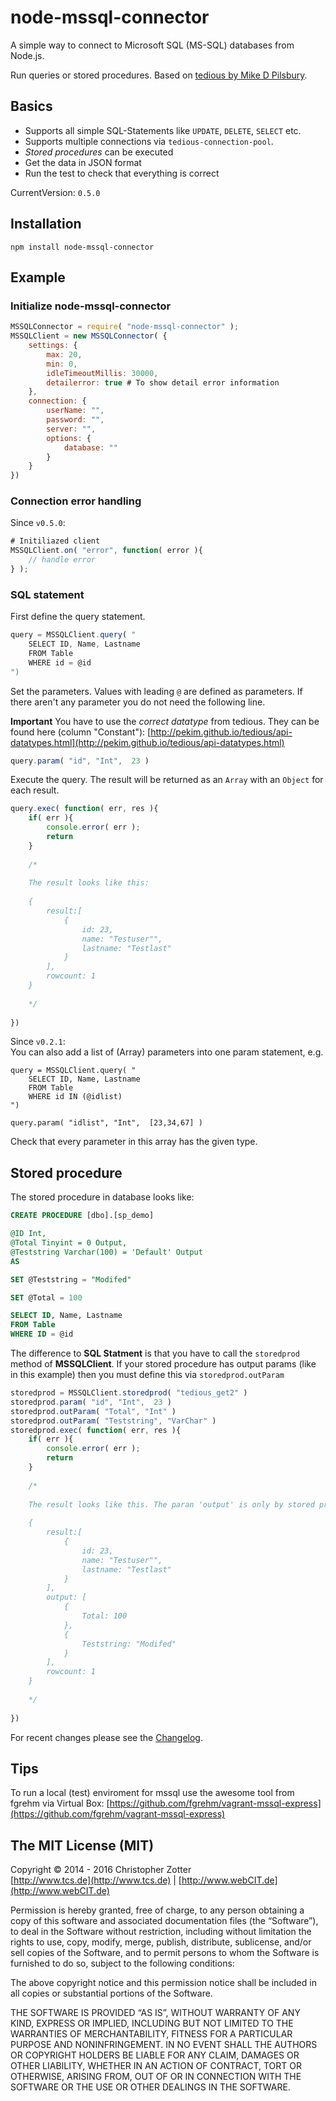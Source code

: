 # node-mssql-connector

A simple way to connect to Microsoft SQL (MS-SQL) databases from Node.js.

Run queries or stored procedures. Based on [tedious by Mike D Pilsbury](http://pekim.github.io/tedious/index.html). 

## Basics
- Supports all simple SQL-Statements like `UPDATE`, `DELETE`, `SELECT` etc.
- Supports multiple connections via `tedious-connection-pool`.
- *Stored procedures* can be executed
- Get the data in JSON format
- Run the test to check that everything is correct

CurrentVersion: `0.5.0`

## Installation

`npm install node-mssql-connector`


## Example

### Initialize node-mssql-connector

```js
MSSQLConnector = require( "node-mssql-connector" );
MSSQLClient = new MSSQLConnector( {
	settings: {
		max: 20,
		min: 0,
		idleTimeoutMillis: 30000,
		detailerror: true # To show detail error information
	},
	connection: {
		userName: "",
		password: "",
		server: "",
		options: {
			database: ""
		}
	}
})
```

### Connection error handling
Since `v0.5.0`:

```js
# Initiliazed client
MSSQLClient.on( "error", function( error ){
	// handle error
} );
```

### SQL statement  

First define the query statement.

```js
query = MSSQLClient.query( "
	SELECT ID, Name, Lastname
	FROM Table
	WHERE id = @id
")
```

Set the parameters. Values with leading `@` are defined as parameters.
If there aren't any parameter you do not need the following line.  
 
**Important** You have to use the *correct datatype* from tedious. They can be found here (column "Constant"): [http://pekim.github.io/tedious/api-datatypes.html](http://pekim.github.io/tedious/api-datatypes.html)

```js
query.param( "id", "Int",  23 )
```


Execute the query. The result will be returned as an `Array` with an `Object` for each result.


```js
query.exec( function( err, res ){
	if( err ){
		console.error( err );
		return
	}
	
	/*
	
	The result looks like this:
	
	{ 
		result:[ 
			{ 
   				id: 23,
       			name: "Testuser"",
       			lastname: "Testlast" 
       		} 
       	],
  		rowcount: 1 
  	}
  	
  	*/
	
})
```

Since `v0.2.1`:  
You can also add a list of (Array) parameters into one param statement, e.g.

	query = MSSQLClient.query( "
		SELECT ID, Name, Lastname
		FROM Table
		WHERE id IN (@idlist)
	")

	query.param( "idlist", "Int",  [23,34,67] )

Check that every parameter in this array has the given type.

## Stored procedure

The stored procedure in database looks like:

```sql
CREATE PROCEDURE [dbo].[sp_demo] 

@ID Int,
@Total Tinyint = 0 Output,
@Teststring Varchar(100) = 'Default' Output
AS

SET @Teststring = "Modifed"

SET @Total = 100

SELECT ID, Name, Lastname
FROM Table
WHERE ID = @id
```

The difference to **SQL Statment** is that you have to call the `storedprod` method of **MSSQLClient**. If your stored procedure has output params (like in this example) then you must define this via `storedprod.outParam`

```js
storedprod = MSSQLClient.storedprod( "tedious_get2" )
storedprod.param( "id", "Int",  23 )
storedprod.outParam( "Total", "Int" )
storedprod.outParam( "Teststring", "VarChar" )
storedprod.exec( function( err, res ){
	if( err ){
		console.error( err );
		return
	}
	
	/*
	
	The result looks like this. The paran 'output' is only by stored procedures.
	
	{ 
		result:[ 
			{ 
   				id: 23,
       			name: "Testuser"",
       			lastname: "Testlast" 
       		} 
       	],
       	output: [ 
       		{ 
       			Total: 100 
       		}, 
       		{ 
       			Teststring: "Modifed" 
       		} 
       	],
  		rowcount: 1 
  	}
  	
  	*/
	
})

```
  
For recent changes please see the [Changelog](https://github.com/Nachbarshund/node-mssql-connector/blob/master/CHANGELOG.md).


## Tips
To run a local (test) enviroment for mssql use the awesome tool from fgrehm via Virtual Box: [https://github.com/fgrehm/vagrant-mssql-express](https://github.com/fgrehm/vagrant-mssql-express)

## The MIT License (MIT)

Copyright © 2014 - 2016 Christopher Zotter  
[http://www.tcs.de](http://www.tcs.de) | [http://www.webCIT.de](http://www.webCIT.de)

Permission is hereby granted, free of charge, to any person obtaining a copy of this software and associated documentation files (the “Software”), to deal in the Software without restriction, including without limitation the rights to use, copy, modify, merge, publish, distribute, sublicense, and/or sell copies of the Software, and to permit persons to whom the Software is furnished to do so, subject to the following conditions:

The above copyright notice and this permission notice shall be included in all copies or substantial portions of the Software.

THE SOFTWARE IS PROVIDED “AS IS”, WITHOUT WARRANTY OF ANY KIND, EXPRESS OR IMPLIED, INCLUDING BUT NOT LIMITED TO THE WARRANTIES OF MERCHANTABILITY, FITNESS FOR A PARTICULAR PURPOSE AND NONINFRINGEMENT. IN NO EVENT SHALL THE AUTHORS OR COPYRIGHT HOLDERS BE LIABLE FOR ANY CLAIM, DAMAGES OR OTHER LIABILITY, WHETHER IN AN ACTION OF CONTRACT, TORT OR OTHERWISE, ARISING FROM, OUT OF OR IN CONNECTION WITH THE SOFTWARE OR THE USE OR OTHER DEALINGS IN THE SOFTWARE.

